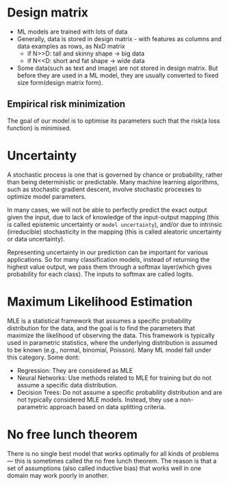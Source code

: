 # Design matrix
- ML models are trained with lots of data
- Generally, data is stored in design matrix - with features as columns and data examples as rows, as NxD matrix
  - if N>>D: tall and skinny shape -> big data
  - if N<<D: short and fat shape -> wide data
- Some data(such as text and image) are not stored in design matrix. But before they are used in a ML model, they are usually converted to fixed size form(design matrix form).

## Empirical risk minimization
The goal of our model is to optimise its parameters such that the risk(a loss function) is minimised.

# Uncertainty
A stochastic process is one that is governed by chance or probability, rather than being deterministic or predictable. Many machine learning algorithms, such as stochastic gradient descent, involve stochastic processes to optimize model parameters.

In many cases, we will not be able to perfectly predict the exact output given the input, due to lack of knowledge of the input-output mapping (this is called epistemic uncertainty or `model uncertainty`), and/or due to intrinsic (irreducible) stochasticity in the mapping (this is called aleatoric uncertainty or data uncertainty).

Representing uncertainty in our prediction can be important for various applications. So for many classification models, instead of returning the highest value output, we pass them through a softmax layer(which gives probability for each class). The inputs to softmax are called logits.

# Maximum Likelihood Estimation
MLE is a statistical framework that assumes a specific probability distribution for the data, and the goal is to find the parameters that maximize the likelihood of observing the data. This framework is typically used in parametric statistics, where the underlying distribution is assumed to be known (e.g., normal, binomial, Poisson). Many ML model fall under this category. Some dont: 
- Regression: They are considered as MLE
- Neural Networks: Use methods related to MLE for training but do not assume a specific data distribution.
- Decision Trees: Do not assume a specific probability distribution and are not typically considered MLE models. Instead, they use a non-parametric approach based on data splitting criteria.

# No free lunch theorem
There is no single best model that works optimally for all kinds of problems — this is sometimes called the no free lunch theorem. The reason is that a set of assumptions (also called inductive bias) that works well in one domain may work poorly in another.
